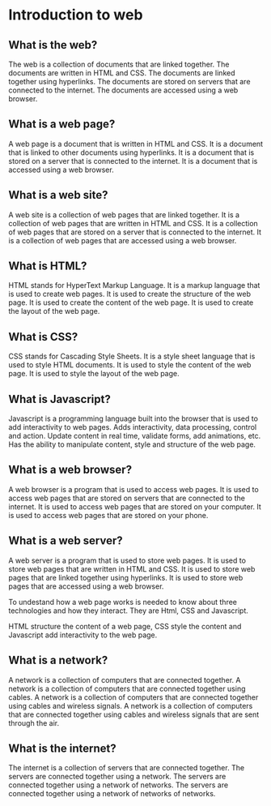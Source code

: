 # Introduction to web

## What is the web?

The web is a collection of documents that are linked together. The documents are written in HTML and CSS. The documents are linked together using hyperlinks. The documents are stored on servers that are connected to the internet. The documents are accessed using a web browser.

## What is a web page?

A web page is a document that is written in HTML and CSS. It is a document that is linked to other documents using hyperlinks. It is a document that is stored on a server that is connected to the internet. It is a document that is accessed using a web browser.

## What is a web site?

A web site is a collection of web pages that are linked together. It is a collection of web pages that are written in HTML and CSS. It is a collection of web pages that are stored on a server that is connected to the internet. It is a collection of web pages that are accessed using a web browser.

## What is HTML?

HTML stands for HyperText Markup Language. It is a markup language that is used to create web pages. It is used to create the structure of the web page. It is used to create the content of the web page. It is used to create the layout of the web page.

## What is CSS?

CSS stands for Cascading Style Sheets. It is a style sheet language that is used to style HTML documents. It is used to style the content of the web page. It is used to style the layout of the web page.

## What is Javascript?

Javascript is a programming language built into the browser that is used to add interactivity to web pages. Adds interactivity, data processing, control and action. Update content in real time, validate forms, add animations, etc.
Has the ability to manipulate content, style and structure of the web page.

## What is a web browser?

A web browser is a program that is used to access web pages. It is used to access web pages that are stored on servers that are connected to the internet. It is used to access web pages that are stored on your computer. It is used to access web pages that are stored on your phone.

## What is a web server?

A web server is a program that is used to store web pages. It is used to store web pages that are written in HTML and CSS. It is used to store web pages that are linked together using hyperlinks. It is used to store web pages that are accessed using a web browser.

To undestand how a web page works is needed to know about three technologies and how they interact. They are Html, CSS and Javascript.

HTML structure the content of a web page, CSS style the content and Javascript add interactivity to the web page.

## What is a network?

A network is a collection of computers that are connected together. A network is a collection of computers that are connected together using cables. A network is a collection of computers that are connected together using cables and wireless signals. A network is a collection of computers that are connected together using cables and wireless signals that are sent through the air.

## What is the internet?

The internet is a collection of servers that are connected together. The servers are connected together using a network. The servers are connected together using a network of networks. The servers are connected together using a network of networks of networks.
